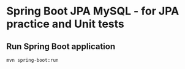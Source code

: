 # Spring Boot JPA MySQL - for JPA practice and Unit tests

## Run Spring Boot application
```
mvn spring-boot:run
```

